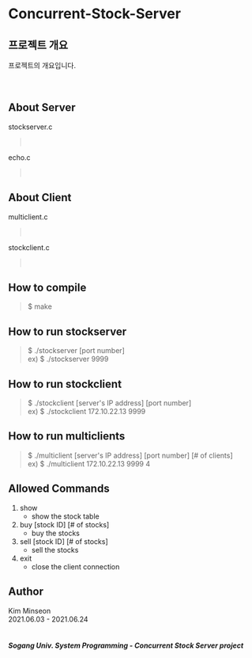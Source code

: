 # Concurrent-Stock-Server

## 프로젝트 개요
프로젝트의 개요입니다. <br>
<br>
<br>

## About Server
stockserver.c <br>
><br>
echo.c <br>
><br>

## About Client
multiclient.c <br>
><br>
stockclient.c <br>
><br>

## How to compile
> $ make

## How to run stockserver
> $ ./stockserver [port number] <br>
> ex) $ ./stockserver 9999

## How to run stockclient
> $ ./stockclient [server's IP address] [port number] <br>
> ex) $ ./stockclient 172.10.22.13 9999 

## How to run multiclients
> $ ./multiclient [server's IP address] [port number] [# of clients] <br>
> ex) $ ./multiclient 172.10.22.13 9999 4

## Allowed Commands
1. show
   - show the stock table
2. buy [stock ID] [# of stocks] <br>
   - buy the stocks
3. sell [stock ID] [# of stocks]
   - sell the stocks
5. exit
   - close the client connection

## Author
Kim Minseon <br>
2021.06.03 - 2021.06.24 <br>
<br>
##### Sogang Univ. System Programming - Concurrent Stock Server project

